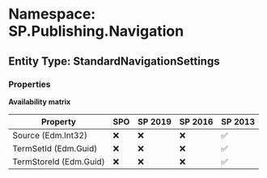 # Namespace: SP.Publishing.Navigation

## Entity Type: StandardNavigationSettings

### Properties

**Availability matrix**

Property | SPO | SP 2019 | SP 2016 | SP 2013
----------|-----|---------|---------|--------
Source (Edm.Int32) | ❌ | ❌ | ❌ | ✅
TermSetId (Edm.Guid) | ❌ | ❌ | ❌ | ✅
TermStoreId (Edm.Guid) | ❌ | ❌ | ❌ | ✅

